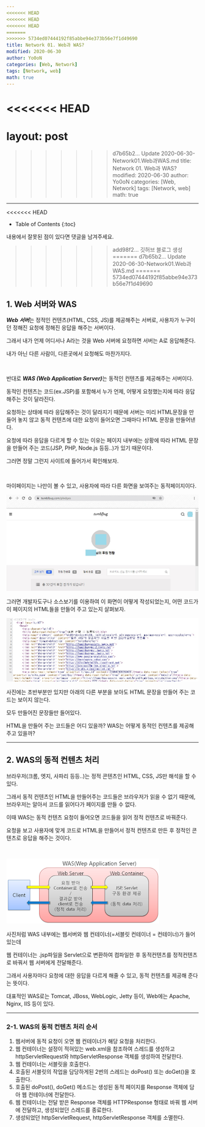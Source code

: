 ```yaml
---
<<<<<<< HEAD
<<<<<<< HEAD
<<<<<<< HEAD
=======
>>>>>>> 5734ed07444192f85abbe94e373b56e7f1d49690
title: Network 01. Web과 WAS?
modified: 2020-06-30
author: Yo0oN
categories: [Web, Network]
tags: [Network, web]
math: true
---
```


<<<<<<< HEAD
=======
layout: post
=======
>>>>>>> d7b65b2... Update 2020-06-30-Network01.Web과WAS.md
title: Network 01. Web과 WAS?
modified: 2020-06-30
author: Yo0oN
categories: [Web, Network]
tags: [Network, web]
math: true
---

<<<<<<< HEAD
* Table of Contents
{:toc}

내용에서 잘못된 점이 있다면 댓글을 남겨주세요.

>>>>>>> add98f2... 깃허브 블로그 생성
=======
>>>>>>> d7b65b2... Update 2020-06-30-Network01.Web과WAS.md
=======
>>>>>>> 5734ed07444192f85abbe94e373b56e7f1d49690
## 1. Web 서버와 WAS

<cite>**Web 서버**</cite>는 정적인 컨텐츠(HTML, CSS, JS)를 제공해주는 서버로, 사용자가 누구이던 정해진 요청에 정해진 응답을 해주는 서버이다.

그래서 내가 언제 어디서나 A라는 것을 Web 서버에 요청하면 서버는 A로 응답해준다.

내가 아닌 다른 사람이, 다른곳에서 요청해도 마찬가지다.

<br>

반대로 <cite>**WAS (Web Application Server)**</cite>는 동적인 컨텐츠를 제공해주는 서버이다.

동적인 컨텐츠는 코드(ex.JSP)를 포함해서 누가 언제, 어떻게 요청했는지에 따라 응답해주는 것이 달라진다.

요청하는 상태에 따라 응답해주는 것이 달라지기 때문에 서버는 미리 HTML문장을 만들어 놓지 않고 동적 컨텐츠에 대한 요청이 들어오면 그때마다 HTML 문장을 만들어낸다.

요청에 따라 응답을 다르게 할 수 있는 이유는 페이지 내부에는 상황에 따라 HTML 문장을 만들어 주는 코드(JSP, PHP, Node.js 등등..)가 있기 때문이다.

그러면 정말 그런지 사이트에 들어가서 확인해보자.

<br>

마이페이지는 나만이 볼 수 있고, 사용자에 따라 다른 화면을 보여주는 동적페이지이다.

![텀블벅](/images/posts/Network/01.webWAS/webwas01.jpg "텀블벅 마이페이지")

그러면 개발자도구나 소스보기를 이용하여 이 화면이 어떻게 작성되었는지, 어떤 코드가 이 페이지의 HTML들을 만들어 주고 있는지 살펴보자.

![텀블벅](/images/posts/Network/01.webWAS/webwas02.jpg "텀블벅 마이페이지2")

사진에는 초반부분만 있지만 아래의 다른 부분을 보아도 HTML 문장을 만들어 주는 코드는 보이지 않는다.

모두 만들어진 문장들만 들어있다.

HTML을 만들어 주는 코드들은 어디 있을까? WAS는 어떻게 동적인 컨텐츠를 제공해주고 있을까?

<hr>

## 2. WAS의 동적 컨텐츠 처리

브라우저(크롬, 엣지, 사파리 등등..)는 정적 콘텐츠인 HTML, CSS, JS만 해석을 할 수 있다.

그래서 동적 컨텐츠인 HTML을 만들어주는 코드들은 브라우저가 읽을 수 없기 때문에, 브라우저는 알아서 코드를 읽어다가 페이지를 만들 수 없다.

이때 WAS는 동적 컨텐츠 요청이 들어오면 코드들을 읽어 정적 컨텐츠로 바꿔준다.

요청을 보고 사용자에 맞게 코드로 HTML을 만들어서 정적 컨텐츠로 만든 후 정적인 콘텐츠로 응답을 해주는 것이다.

<br>

![WAS](/images/posts/Network/01.webWAS/webwas03.png "WAS 구조")

사진처럼 WAS 내부에는 웹서버와 웹 컨테이너(=서블릿 컨테이너 = 컨테이너)가 들어있는데

웹 컨테이너는 .jsp파일을 Servlet으로 변환하여 컴파일한 후 동적컨텐츠를 정적컨텐츠로 바꿔서 웹 서버에게 전달해준다.

그래서 사용자마다 요청에 대한 응답을 다르게 해줄 수 있고, 동적 컨텐츠를 제공해 준다는 뜻이다.

대표적인 WAS로는 Tomcat, JBoss, WebLogic, Jetty 등이, Web에는 Apache, Nginx, IIS 등이 있다.

<hr>

### 2-1. WAS의 동적 컨텐츠 처리 순서

1. 웹서버에 동적 요청이 오면 웹 컨테이너가 해당 요청을 처리한다.
2. 웹 컨테이너는 설정이 적혀있는 web.xml을 참조하여 스레드를 생성하고 httpServletRequest와 httpServletResponse 객체를 생성하여 전달한다.
3. 웹 컨테이너는 서블릿을 호출한다.
4. 호출된 서블릿의 작업을 담당하게된 2번의 스레드는 doPost() 또는 doGet()을 호출한다.
5. 호출된 doPost(), doGet() 메소드는 생성된 동적 페이지를 Response 객체에 담아 웹 컨테이너에 전달한다.
6. 웹 컨테이너는 전달 받은 Response 객체를 HTTPResponse 형태로 바꿔 웹 서버에 전달하고, 생성되었던 스레드를 종료한다.
7. 생성되었던 httpServletRequest, httpServletResponse 객체를 소멸한다.


